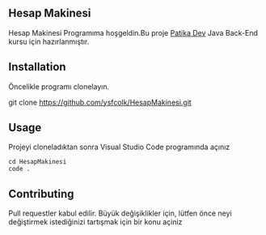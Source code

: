 ## Hesap Makinesi

Hesap Makinesi Programıma hoşgeldin.Bu proje [Patika Dev](www.patika.dev) Java Back-End kursu için hazırlanmıştır.

## **Installation**

Öncelikle programı clonelayın.

git clone https://github.com/ysfcolk/HesapMakinesi.git

## **Usage**

Projeyi cloneladıktan sonra Visual Studio Code programında açınız

``` 
cd HesapMakinesi
code .
``` 
## **Contributing**

Pull requestler kabul edilir. Büyük değişiklikler için, lütfen önce neyi değiştirmek istediğinizi tartışmak için bir konu açiniz
